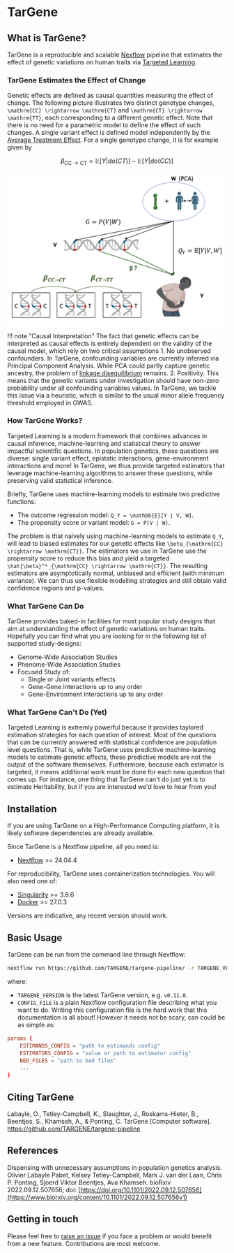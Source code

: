 # TarGene

## What is TarGene?

TarGene is a reproducible and scalable [Nexflow](https://www.nextflow.io/) pipeline that estimates the effect of genetic variations on human traits via [Targeted Learning](https://link.springer.com/book/10.1007/978-1-4419-9782-1).

### TarGene Estimates the Effect of Change

Genetic effects are defined as causal quantities measuring the effect of change. The following picture illustrates two distinct genotype changes, ``\mathrm{CC} \rightarrow \mathrm{CT}`` and ``\mathrm{CT} \rightarrow \mathrm{TT}``, each corresponding to a different genetic effect. Note that there is no need for a parametric model to define the effect of such changes. A single variant effect is defined model independently by the [Average Treatment Effect](https://en.wikipedia.org/wiki/Average_treatment_effect). For a single genotype change, it is for example given by

```math
\beta_{\mathrm{CC} \rightarrow \mathrm{CT}} = \mathbb{E}[Y | do(CT)] - \mathbb{E}[Y | do(CC)]
```

!["Illustrated Causal Model"](assets/illustrated_causal_model.png)

!!! note "Causal Interpretation"
    The fact that genetic effects can be interpreted as causal effects is entirely dependent on the validity of the causal model, which rely on two critical assumptions
    1. No unobserved confounders. In TarGene, confounding variables are currently inferred via Principal Component Analysis. While PCA could partly capture genetic ancestry, the problem of [linkage disequilibrium](https://www.nature.com/articles/s43586-021-00056-9) remains.
    2. Positivity. This means that the genetic variants under investigation should have non-zero probability under all confounding variables values. In TarGene, we tackle this issue via a heuristic, which is similar to the usual minor allele frequency threshold employed in GWAS.

### How TarGene Works?

Targeted Learning is a modern framework that combines advances in causal inference, machine-learning and statistical theory to answer impactful scientific questions. In population genetics, these questions are diverse: single variant effect, epistatic interactions, gene-environment interactions and more! In TarGene, we thus provide targeted estimators that leverage machine-learning algorithms to answer these questions, while preserving valid statistical inference.

Briefly, TarGene uses machine-learning models to estimate two predictive functions:

- The outcome regression model: ``Q_Y = \mathbb{E}[Y | V, W]``.
- The propensity score or variant model: ``G = P(V | W)``.

The problem is that naively using machine-learning models to estimate ``Q_Y``, will lead to biased estimates for our genetic effects like ``\beta_{\mathrm{CC} \rightarrow \mathrm{CT}}``. The estimators we use in TarGene use the propensity score to reduce this bias and yield a targeted ``\hat{\beta}^*_{\mathrm{CC} \rightarrow \mathrm{CT}}``. The resulting estimators are asymptotically normal, unbiased and efficient (with minimum variance). We can thus use flexible modelling strategies and still obtain valid confidence regions and p-values.

### What TarGene Can Do

TarGene provides baked-in facilities for most popular study designs that aim at understanding the effect of genetic variations on human traits. Hopefully you can find what you are looking for in the following list of supported study-designs:

- Genome-Wide Association Studies
- Phenome-Wide Association Studies
- Focused Study of:
  - Single or Joint variants effects
  - Gene-Gene interactions up to any order
  - Gene-Environment interactions up to any order

### What TarGene Can't Do (Yet)

Targeted Learning is extremly powerful because it provides taylored estimation strategies for each question of interest. Most of the questions that can be currently answered with statistical confidence are population level questions. That is, while TarGene uses predictive machine-learning models to estimate genetic effects, these predictive models are not the output of the software themselves. Furthermore, because each estimator is targeted, it means additional work must be done for each new question that comes up. For instance, one thing that TarGene can't do just yet is to estimate Heritability, but if you are interested we'd love to hear from you!

## Installation

If you are using TarGene on a High-Performance Computing platform, it is likely software dependencies are already available. 

Since TarGene is a Nextflow pipeline, all you need is:

- [Nextflow](https://www.nextflow.io/docs/latest/install.html) >= 24.04.4

For reproducibility, TarGene uses containerization technologies. You will also need one of:

- [Singularity](https://docs.sylabs.io/guides/3.0/user-guide/installation.html) >= 3.8.6
- [Docker](https://docs.docker.com/engine/install/) >= 27.0.3

Versions are indicative, any recent version should work.

## Basic Usage

TarGene can be run from the command line through Nextflow:

```bash
nextflow run https://github.com/TARGENE/targene-pipeline/ -r TARGENE_VERSION -c CONFIG_FILE -resume
```

where:

- `TARGENE_VERSION` is the latest TarGene version, e.g. `v0.11.0`.
- `CONFIG_FILE` is a plain Nextflow configuration file describing what you want to do. Writing this configuration file is the hard work that this documentation is all about! However it needs not be scary, can could be as simple as:

```conf
params {
    ESTIMANDS_CONFIG = "path to estimands config"
    ESTIMATORS_CONFIG = "value or path to estimator config"
    BED_FILES = "path to bed files"
    ...
}
```

## Citing TarGene

Labayle, O., Tetley-Campbell, K., Slaughter, J., Roskams-Hieter, B., Beentjes, S., Khamseh, A., & Ponting, C. TarGene [Computer software]. https://github.com/TARGENE/targene-pipeline

## References

Dispensing with unnecessary assumptions in population genetics analysis. Olivier Labayle Pabet, Kelsey Tetley-Campbell, Mark J. van der Laan, Chris P. Ponting, Sjoerd Viktor Beentjes, Ava Khamseh. bioRxiv 2022.09.12.507656; doi: [https://doi.org/10.1101/2022.09.12.507656](https://www.biorxiv.org/content/10.1101/2022.09.12.507656v1)

## Getting in touch

Please feel free to [raise an issue](https://github.com/TARGENE/targene-pipeline/issues) if you face a problem or would benefit from a new feature. Contributions are most welcome.
